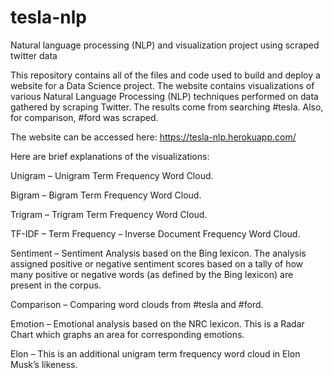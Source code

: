 # tesla-nlp
Natural language processing (NLP) and visualization project using scraped twitter data

This repository contains all of the files and code used to build and deploy a website for a Data Science project.
The website contains visualizations of various Natural Language Processing (NLP) techniques performed on data gathered by scraping Twitter. 
The results come from searching #tesla. Also, for comparison, #ford was scraped.

The website can be accessed here: https://tesla-nlp.herokuapp.com/

Here are brief explanations of the visualizations:

Unigram – Unigram Term Frequency Word Cloud.

Bigram – Bigram Term Frequency Word Cloud.

Trigram – Trigram Term Frequency Word Cloud.

TF-IDF – Term Frequency – Inverse Document Frequency Word Cloud.

Sentiment – Sentiment Analysis based on the Bing lexicon. The analysis assigned positive or negative sentiment scores based on a tally of how many positive or negative words (as defined by the Bing lexicon) are present in the corpus.

Comparison – Comparing word clouds from #tesla and #ford.

Emotion – Emotional analysis based on the NRC lexicon. This is a Radar Chart which graphs an area for corresponding emotions.

Elon – This is an additional unigram term frequency word cloud in Elon Musk’s likeness.
